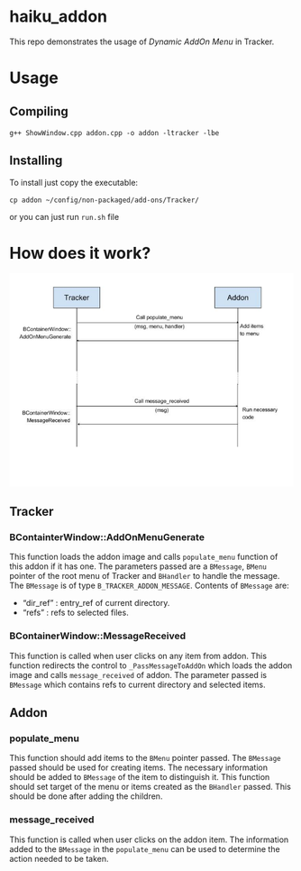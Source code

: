# haiku_addon

This repo demonstrates the usage of _Dynamic AddOn Menu_ in Tracker.

# Usage

## Compiling

```
g++ ShowWindow.cpp addon.cpp -o addon -ltracker -lbe
```

## Installing

To install just copy the executable:
```
cp addon ~/config/non-packaged/add-ons/Tracker/
```

or you can just run `run.sh` file

# How does it work?

![AddOn-Working]( https://github.com/Hrily/haiku_addon/raw/master/AddOn-Working.jpg )

## Tracker

### BContainterWindow::AddOnMenuGenerate

This function loads the addon image and calls `populate_menu` function of this addon if it has one. The parameters passed are a `BMessage`, `BMenu` pointer of the root menu of Tracker and `BHandler` to handle the message. The `BMessage` is of type `B_TRACKER_ADDON_MESSAGE`. Contents of `BMessage` are:

+ “dir_ref” : entry_ref of current directory.
+ “refs” : refs to selected files.

### BContainerWindow::MessageReceived

This function is called when user clicks on any item from addon. This function redirects the control to `_PassMessageToAddOn` which loads the addon image and calls `message_received` of addon. The parameter passed is `BMessage` which contains refs to current directory and selected items.

## Addon
### populate_menu

This function should add items to the `BMenu` pointer passed. The `BMessage` passed should be used for creating items. The necessary information should be added to `BMessage` of the item to distinguish it. This function should set target of the menu or items created as the `BHandler` passed. This should be done after adding the children.

### message_received

This function is called when user clicks on the addon item. The information added to the `BMessage` in the `populate_menu` can be used to determine the action needed to be taken.
